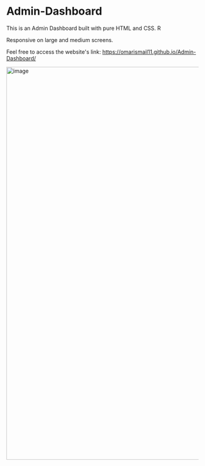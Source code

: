 # Admin-Dashboard
This is an Admin Dashboard built with pure HTML and CSS. R

Responsive on large and medium screens.

Feel free to access the website's link: https://omarismail11.github.io/Admin-Dashboard/

<img width="1918" height="1029" alt="image" src="https://github.com/user-attachments/assets/e239642c-fc60-4482-9c80-2d3dcb2103dc" />
